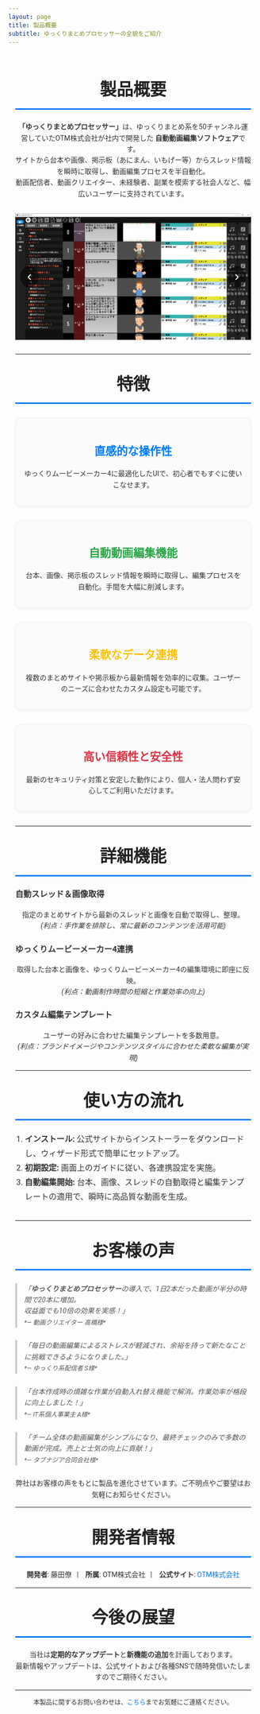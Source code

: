 ```yaml
---
layout: page
title: 製品概要
subtitle: ゆっくりまとめプロセッサーの全貌をご紹介
---
```


<style>
  /* Google Fonts の読み込み */
  @import url('https://fonts.googleapis.com/css2?family=Roboto:wght@400;500;700&display=swap');

  /* 全体の基本設定 */
  .page-content {
    font-family: 'Roboto', sans-serif;
    line-height: 1.6;
    color: #333;
    max-width: 900px;
    margin: 0 auto;
    padding: 1em;
  }
  /* セクション見出し */
  .section-title {
    text-align: center;
    font-size: 2.4em;
    margin-top: 1em;
    margin-bottom: 0.7em;
    color: #222;
    border-bottom: 3px solid #007BFF;
    padding-bottom: 0.3em;
  }
  /* カルーセル全体 */
  .carousel {
    position: relative;
    width: 100%;
    overflow: hidden;
    margin: 2em 0;
  }
  .carousel-track {
    display: flex;
    transition: transform 0.5s ease-in-out;
  }
  .carousel-slide {
    min-width: 100%;
    box-sizing: border-box;
  }
  .carousel-slide img {
    width: 100%;
    display: block;
  }
  /* ナビゲーションボタン */
  .carousel-button {
    position: absolute;
    top: 50%;
    transform: translateY(-50%);
    background: rgba(0,0,0,0.5);
    border: none;
    color: #fff;
    font-size: 2em;
    padding: 0.2em 0.5em;
    cursor: pointer;
    border-radius: 50%;
    z-index: 10;
  }
  .carousel-button--left {
    left: 10px;
  }
  .carousel-button--right {
    right: 10px;
  }
  .carousel-button:hover {
    background: rgba(0,0,0,0.8);
  }
  /* インジケーター */
  .carousel-indicators {
    position: absolute;
    bottom: 10px;
    left: 50%;
    transform: translateX(-50%);
    display: flex;
    gap: 0.5em;
    z-index: 10;
  }
  .carousel-indicator {
    width: 12px;
    height: 12px;
    background: rgba(255,255,255,0.6);
    border-radius: 50%;
    cursor: pointer;
    transition: background 0.3s ease;
  }
  .carousel-indicator.active {
    background: #007BFF;
  }
  /* 全画面モーダル（拡大表示用） */
  .modal {
    display: none;
    position: fixed;
    z-index: 1000;
    left: 0;
    top: 0;
    width: 100vw;
    height: 100vh;
    background: rgba(0,0,0,0.9);
    justify-content: center;
    align-items: center;
    flex-direction: column;
  }
  .modal img {
    max-width: 100%;
    max-height: 80%;
  }
  .modal .modal-info {
    color: #fff;
    margin-top: 1em;
    font-size: 1.2em;
  }
  .modal .close-modal {
    position: absolute;
    top: 20px;
    right: 30px;
    font-size: 2.5em;
    color: #fff;
    cursor: pointer;
  }
  /* 既存コンテンツ（特徴、使い方、実績など）はそのまま */
  .feature-item {
    text-align: center;
    padding: 1.2em;
    margin: 2em auto;
    border: 1px solid #eee;
    border-radius: 12px;
    background-color: #fafafa;
    max-width: 700px;
    box-shadow: 0 2px 6px rgba(0,0,0,0.05);
    transition: transform 0.3s ease, box-shadow 0.3s ease;
  }
  .feature-item:hover {
    transform: translateY(-5px);
    box-shadow: 0 4px 12px rgba(0,0,0,0.15);
  }
  .feature-item h3 {
    margin-bottom: 0.7em;
    font-size: 1.6em;
  }
  .usage-list {
    max-width: 800px;
    margin: 0 auto 2em;
    font-size: 1.15em;
    line-height: 1.8;
    list-style-type: decimal;
    padding-left: 1.2em;
  }
  blockquote {
    border-left: 4px solid #ccc;
    margin: 1.8em 0;
    padding-left: 1em;
    font-style: italic;
    color: #555;
  }
  a {
    color: #007BFF;
    text-decoration: none;
    transition: color 0.3s ease;
  }
  a:hover {
    color: #0056b3;
    text-decoration: underline;
  }
  @media screen and (max-width: 768px) {
    .section-title { font-size: 2em; }
  }
</style>

<div class="page-content">
  <!-- 製品概要のイントロダクション -->
  <h2 class="section-title">製品概要</h2>
  <p style="text-align: center;">
    <strong>「ゆっくりまとめプロセッサー」</strong>は、ゆっくりまとめ系を50チャンネル運営していたOTM株式会社が社内で開発した
    <strong>自動動画編集ソフトウェア</strong>です。<br>
    サイトから台本や画像、掲示板（あにまん、いもげー等）からスレッド情報を瞬時に取得し、動画編集プロセスを半自動化。<br>
    動画配信者、動画クリエイター、未経験者、副業を模索する社会人など、幅広いユーザーに支持されています。
  </p>

  <!-- カルーセル -->
  <div class="carousel">
    <div class="carousel-track">
      <div class="carousel-slide">
        <img src="/assets/img/製品イメージ1.png" alt="製品イメージ1" class="carousel-image">
      </div>
      <div class="carousel-slide">
        <img src="/assets/img/製品イメージ2.png" alt="製品イメージ2" class="carousel-image">
      </div>
      <div class="carousel-slide">
        <img src="/assets/img/製品イメージ3.png" alt="製品イメージ3" class="carousel-image">
      </div>
    </div>
    <button class="carousel-button carousel-button--left">‹</button>
    <button class="carousel-button carousel-button--right">›</button>
    <div class="carousel-indicators"></div>
  </div>

  <hr>

  <!-- 以下は既存のコンテンツ（特徴、使い方の流れ、お客様の声など） -->
  <!-- 製品の特徴 -->
  <h2 class="section-title">特徴</h2>
  <div class="feature-item">
    <h3 style="color:#007BFF;">直感的な操作性</h3>
    <p>ゆっくりムービーメーカー4に最適化したUIで、初心者でもすぐに使いこなせます。</p>
  </div>
  <div class="feature-item">
    <h3 style="color:#28A745;">自動動画編集機能</h3>
    <p>台本、画像、掲示板のスレッド情報を瞬時に取得し、編集プロセスを自動化。手間を大幅に削減します。</p>
  </div>
  <div class="feature-item">
    <h3 style="color:#FFC107;">柔軟なデータ連携</h3>
    <p>複数のまとめサイトや掲示板から最新情報を効率的に収集。ユーザーのニーズに合わせたカスタム設定も可能です。</p>
  </div>
  <div class="feature-item">
    <h3 style="color:#DC3545;">高い信頼性と安全性</h3>
    <p>最新のセキュリティ対策と安定した動作により、個人・法人問わず安心してご利用いただけます。</p>
  </div>

  <hr>

  <!-- 詳細な機能説明 -->
  <h2 class="section-title">詳細機能</h2>
  <h3 class="subsection-title">自動スレッド＆画像取得</h3>
  <p style="text-align: center;">
    指定のまとめサイトから最新のスレッドと画像を自動で取得し、整理。<br>
    <em>(利点：手作業を排除し、常に最新のコンテンツを活用可能)</em>
  </p>
  <h3 class="subsection-title">ゆっくりムービーメーカー4連携</h3>
  <p style="text-align: center;">
    取得した台本と画像を、ゆっくりムービーメーカー4の編集環境に即座に反映。<br>
    <em>(利点：動画制作時間の短縮と作業効率の向上)</em>
  </p>
  <h3 class="subsection-title">カスタム編集テンプレート</h3>
  <p style="text-align: center;">
    ユーザーの好みに合わせた編集テンプレートを多数用意。<br>
    <em>(利点：ブランドイメージやコンテンツスタイルに合わせた柔軟な編集が実現)</em>
  </p>

  <hr>

  <!-- 使い方の流れ -->
  <h2 class="section-title">使い方の流れ</h2>
  <ol class="usage-list">
    <li><strong>インストール:</strong> 公式サイトからインストーラーをダウンロードし、ウィザード形式で簡単にセットアップ。</li>
    <li><strong>初期設定:</strong> 画面上のガイドに従い、各連携設定を実施。</li>
    <li><strong>自動編集開始:</strong> 台本、画像、スレッドの自動取得と編集テンプレートの適用で、瞬時に高品質な動画を生成。</li>
  </ol>

  <hr>

  <!-- お客様の声 -->
  <h2 class="section-title">お客様の声</h2>
  <blockquote>
    「<strong>ゆっくりまとめプロセッサー</strong>の導入で、1日2本だった動画が半分の時間で20本に増加。<br>
    収益面でも10倍の効果を実感！」<br>
    <span style="font-size:0.9em;">*— 動画クリエイター 高橋様*</span>
  </blockquote>
  <blockquote>
    「毎日の動画編集によるストレスが軽減され、余裕を持って新たなことに挑戦できるようになりました。」<br>
    <span style="font-size:0.9em;">*— ゆっくり系配信者 S様*</span>
  </blockquote>
  <blockquote>
    「台本作成時の煩雑な作業が自動入れ替え機能で解消。作業効率が格段に向上しました！」<br>
    <span style="font-size:0.9em;">*— IT系個人事業主 A様*</span>
  </blockquote>
  <blockquote>
    「チーム全体の動画編集がシンプルになり、最終チェックのみで多数の動画が完成。売上と士気の向上に貢献！」<br>
    <span style="font-size:0.9em;">*— タブナジア合同会社様*</span>
  </blockquote>
  <p style="text-align: center;">
    弊社はお客様の声をもとに製品を進化させています。ご不明点やご要望はお気軽にお知らせください。
  </p>

  <hr>

  <!-- 開発者・企業情報 -->
  <h2 class="section-title">開発者情報</h2>
  <p style="text-align: center;">
    <strong>開発者</strong>: 藤田僚&nbsp;&nbsp;&nbsp;|&nbsp;&nbsp;&nbsp;
    <strong>所属</strong>: OTM株式会社&nbsp;&nbsp;&nbsp;|&nbsp;&nbsp;&nbsp;
    <strong>公式サイト</strong>: <a href="https://your-company-website.example" target="_blank">OTM株式会社</a>
  </p>

  <hr>

  <!-- 今後の展望 -->
  <h2 class="section-title">今後の展望</h2>
  <p style="text-align: center;">
    当社は<strong>定期的なアップデート</strong>と<strong>新機能の追加</strong>を計画しております。<br>
    最新情報やアップデートは、公式サイトおよび各種SNSで随時発信いたしますのでご期待ください。
  </p>

  <hr>

  <!-- フッター用情報 -->
  <p style="text-align: center; font-size: 0.9em;">
    本製品に関するお問い合わせは、<a href="mailto:fujita.otm@gmail.com">こちら</a>までお気軽にご連絡ください。
  </p>
</div>

<!-- モーダル（全画面拡大表示用） -->
<div id="modal" class="modal">
  <span class="close-modal">&times;</span>
  <img id="modal-image" src="" alt="">
  <div class="modal-info" id="modal-info"></div>
</div>

<script>
  /* カルーセル処理 */
  const track = document.querySelector('.carousel-track');
  const slides = Array.from(track.children);
  const nextButton = document.querySelector('.carousel-button--right');
  const prevButton = document.querySelector('.carousel-button--left');
  const indicatorsContainer = document.querySelector('.carousel-indicators');

  let currentSlideIndex = 0;
  const slideCount = slides.length;

  // 配置
  const setSlidePosition = () => {
    slides.forEach((slide, index) => {
      slide.style.left = index * 100 + '%';
    });
  };
  setSlidePosition();

  // インジケーター作成
  const createIndicators = () => {
    indicatorsContainer.innerHTML = '';
    for (let i = 0; i < slideCount; i++) {
      const dot = document.createElement('div');
      dot.classList.add('carousel-indicator');
      if (i === 0) dot.classList.add('active');
      dot.setAttribute('data-slide', i);
      indicatorsContainer.appendChild(dot);
    }
  };
  createIndicators();

  const updateIndicators = (index) => {
    const dots = Array.from(indicatorsContainer.children);
    dots.forEach(dot => dot.classList.remove('active'));
    dots[index].classList.add('active');
  };

  const moveToSlide = (index) => {
    track.style.transform = 'translateX(-' + index * 100 + '%)';
    currentSlideIndex = index;
    updateIndicators(index);
  };

  nextButton.addEventListener('click', () => {
    const nextIndex = (currentSlideIndex + 1) % slideCount;
    moveToSlide(nextIndex);
  });
  prevButton.addEventListener('click', () => {
    const prevIndex = (currentSlideIndex - 1 + slideCount) % slideCount;
    moveToSlide(prevIndex);
  });
  
  // 自動再生（5秒ごと）
  setInterval(() => {
    const nextIndex = (currentSlideIndex + 1) % slideCount;
    moveToSlide(nextIndex);
  }, 5000);

  // インジケータークリック
  document.querySelectorAll('.carousel-indicator').forEach(dot => {
    dot.addEventListener('click', (e) => {
      const index = parseInt(e.target.getAttribute('data-slide'));
      moveToSlide(index);
    });
  });

  /* 画像クリックでモーダル表示 */
  const modal = document.getElementById('modal');
  const modalImage = document.getElementById('modal-image');
  const modalInfo = document.getElementById('modal-info');
  const closeModal = document.querySelector('.close-modal');

  document.querySelectorAll('.carousel-image').forEach((img, index) => {
    img.addEventListener('click', () => {
      modal.style.display = 'flex';
      modalImage.src = img.src;
      modalInfo.textContent = '画像 ' + (index + 1) + ' / ' + slideCount;
    });
  });

  closeModal.addEventListener('click', () => {
    modal.style.display = 'none';
  });

  window.addEventListener('click', (e) => {
    if (e.target === modal) {
      modal.style.display = 'none';
    }
  });
</script>
